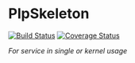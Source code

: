 # PlpSkeleton

[![Build Status](https://travis-ci.org/dendevs/plpskeleton.svg)](https://travis-ci.org/dendevs/plpskeleton)
[![Coverage Status](https://coveralls.io/repos/dendevs/plpskeleton/badge.svg?branch=master&service=github)](https://coveralls.io/github/dendevs/plpskeleton?branch=master)

*For service in single or kernel usage*
